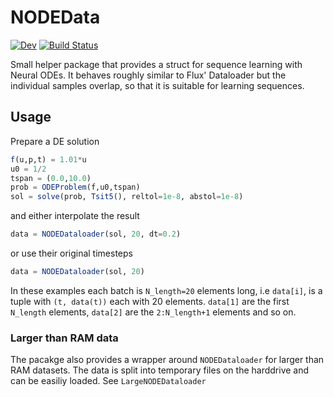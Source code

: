 # NODEData

[![Dev](https://img.shields.io/badge/docs-dev-blue.svg)](https://maximilian-gelbrecht.github.io/NODEData.jl/dev/)
[![Build Status](https://github.com/maximilian-gelbrecht/NODEData.jl/actions/workflows/CI.yml/badge.svg?branch=main)](https://github.com/maximilian-gelbrecht/NODEData.jl/actions/workflows/CI.yml?query=branch%3Amain)

Small helper package that provides a struct for sequence learning with Neural ODEs. It behaves roughly similar to Flux' Dataloader but the individual samples overlap, so that it is suitable for learning sequences.

## Usage

Prepare a DE solution

```julia
f(u,p,t) = 1.01*u
u0 = 1/2
tspan = (0.0,10.0)
prob = ODEProblem(f,u0,tspan)
sol = solve(prob, Tsit5(), reltol=1e-8, abstol=1e-8)
```
and either interpolate the result
```julia
data = NODEDataloader(sol, 20, dt=0.2)
```

or use their original timesteps
```julia
data = NODEDataloader(sol, 20)
```

In these examples each batch is `N_length=20` elements long, i.e `data[i]`, is a tuple with `(t, data(t))` each with 20 elements. `data[1]` are the first `N_length` elements, `data[2]` are the `2:N_length+1` elements and so on.

### Larger than RAM data

The pacakge also provides a wrapper around `NODEDataloader` for larger than RAM datasets. The data is split into temporary files on the harddrive and can be easiliy loaded. See `LargeNODEDataloader`